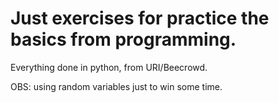 # Just exercises for practice the basics from programming.

Everything done in python, from URI/Beecrowd.

OBS: using random variables just to win some time.
